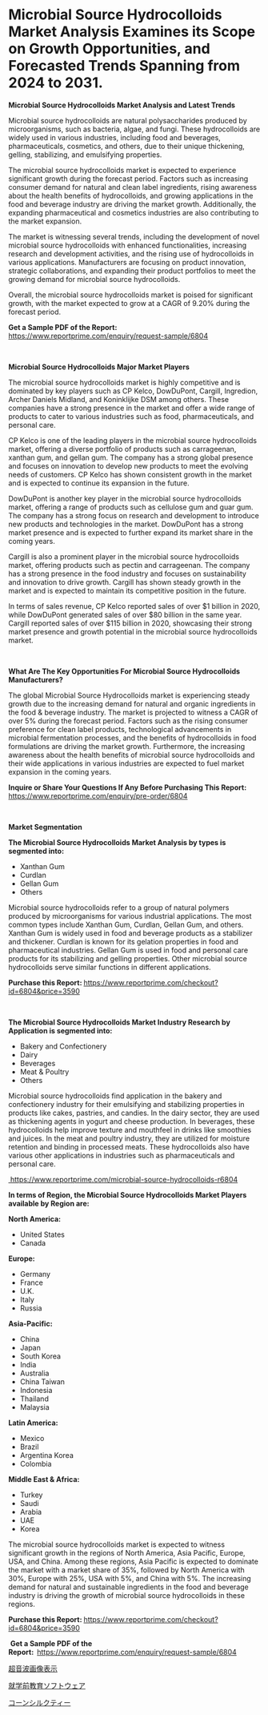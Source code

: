 <p><h1>Microbial Source Hydrocolloids Market Analysis Examines its Scope on Growth Opportunities, and Forecasted Trends Spanning from 2024 to 2031.</h1></p><p><strong>Microbial Source Hydrocolloids Market Analysis and Latest Trends</strong></p>
<p><p>Microbial source hydrocolloids are natural polysaccharides produced by microorganisms, such as bacteria, algae, and fungi. These hydrocolloids are widely used in various industries, including food and beverages, pharmaceuticals, cosmetics, and others, due to their unique thickening, gelling, stabilizing, and emulsifying properties.</p><p>The microbial source hydrocolloids market is expected to experience significant growth during the forecast period. Factors such as increasing consumer demand for natural and clean label ingredients, rising awareness about the health benefits of hydrocolloids, and growing applications in the food and beverage industry are driving the market growth. Additionally, the expanding pharmaceutical and cosmetics industries are also contributing to the market expansion.</p><p>The market is witnessing several trends, including the development of novel microbial source hydrocolloids with enhanced functionalities, increasing research and development activities, and the rising use of hydrocolloids in various applications. Manufacturers are focusing on product innovation, strategic collaborations, and expanding their product portfolios to meet the growing demand for microbial source hydrocolloids.</p><p>Overall, the microbial source hydrocolloids market is poised for significant growth, with the market expected to grow at a CAGR of 9.20% during the forecast period.</p></p>
<p><strong>Get a Sample PDF of the Report:&nbsp;</strong> <a href="https://www.reportprime.com/enquiry/request-sample/6804">https://www.reportprime.com/enquiry/request-sample/6804</a></p>
<p>&nbsp;</p>
<p><strong>Microbial Source Hydrocolloids Major Market Players</strong></p>
<p><p>The microbial source hydrocolloids market is highly competitive and is dominated by key players such as CP Kelco, DowDuPont, Cargill, Ingredion, Archer Daniels Midland, and Koninklijke DSM among others. These companies have a strong presence in the market and offer a wide range of products to cater to various industries such as food, pharmaceuticals, and personal care.</p><p>CP Kelco is one of the leading players in the microbial source hydrocolloids market, offering a diverse portfolio of products such as carrageenan, xanthan gum, and gellan gum. The company has a strong global presence and focuses on innovation to develop new products to meet the evolving needs of customers. CP Kelco has shown consistent growth in the market and is expected to continue its expansion in the future.</p><p>DowDuPont is another key player in the microbial source hydrocolloids market, offering a range of products such as cellulose gum and guar gum. The company has a strong focus on research and development to introduce new products and technologies in the market. DowDuPont has a strong market presence and is expected to further expand its market share in the coming years.</p><p>Cargill is also a prominent player in the microbial source hydrocolloids market, offering products such as pectin and carrageenan. The company has a strong presence in the food industry and focuses on sustainability and innovation to drive growth. Cargill has shown steady growth in the market and is expected to maintain its competitive position in the future.</p><p>In terms of sales revenue, CP Kelco reported sales of over $1 billion in 2020, while DowDuPont generated sales of over $80 billion in the same year. Cargill reported sales of over $115 billion in 2020, showcasing their strong market presence and growth potential in the microbial source hydrocolloids market.</p></p>
<p>&nbsp;</p>
<p><strong>What Are The Key Opportunities For Microbial Source Hydrocolloids Manufacturers?</strong></p>
<p><p>The global Microbial Source Hydrocolloids market is experiencing steady growth due to the increasing demand for natural and organic ingredients in the food & beverage industry. The market is projected to witness a CAGR of over 5% during the forecast period. Factors such as the rising consumer preference for clean label products, technological advancements in microbial fermentation processes, and the benefits of hydrocolloids in food formulations are driving the market growth. Furthermore, the increasing awareness about the health benefits of microbial source hydrocolloids and their wide applications in various industries are expected to fuel market expansion in the coming years.</p></p>
<p><strong>Inquire or Share Your Questions If Any Before Purchasing This Report:</strong> <a href="https://www.reportprime.com/enquiry/pre-order/6804">https://www.reportprime.com/enquiry/pre-order/6804</a></p>
<p>&nbsp;</p>
<p><strong>Market Segmentation</strong></p>
<p><strong>The Microbial Source Hydrocolloids Market Analysis by types is segmented into:</strong></p>
<p><ul><li>Xanthan Gum</li><li>Curdlan</li><li>Gellan Gum</li><li>Others</li></ul></p>
<p><p>Microbial source hydrocolloids refer to a group of natural polymers produced by microorganisms for various industrial applications. The most common types include Xanthan Gum, Curdlan, Gellan Gum, and others. Xanthan Gum is widely used in food and beverage products as a stabilizer and thickener. Curdlan is known for its gelation properties in food and pharmaceutical industries. Gellan Gum is used in food and personal care products for its stabilizing and gelling properties. Other microbial source hydrocolloids serve similar functions in different applications.</p></p>
<p><strong>Purchase this Report:&nbsp;</strong><a href="https://www.reportprime.com/checkout?id=6804&price=3590">https://www.reportprime.com/checkout?id=6804&price=3590</a></p>
<p>&nbsp;</p>
<p><strong>The Microbial Source Hydrocolloids Market Industry Research by Application is segmented into:</strong></p>
<p><ul><li>Bakery and Confectionery</li><li>Dairy</li><li>Beverages</li><li>Meat & Poultry</li><li>Others</li></ul></p>
<p><p>Microbial source hydrocolloids find application in the bakery and confectionery industry for their emulsifying and stabilizing properties in products like cakes, pastries, and candies. In the dairy sector, they are used as thickening agents in yogurt and cheese production. In beverages, these hydrocolloids help improve texture and mouthfeel in drinks like smoothies and juices. In the meat and poultry industry, they are utilized for moisture retention and binding in processed meats. These hydrocolloids also have various other applications in industries such as pharmaceuticals and personal care.</p></p>
<p><a href="https://www.reportprime.com/microbial-source-hydrocolloids-r6804">&nbsp;https://www.reportprime.com/microbial-source-hydrocolloids-r6804</a></p>
<p><strong>In terms of Region, the Microbial Source Hydrocolloids Market Players available by Region are:</strong></p>
<p>
    <p> <strong> North America: </strong>
        <ul>
            <li>United States</li>
            <li>Canada</li>
        </ul>
        </p> 
    <p> <strong> Europe: </strong>
        <ul>
            <li>Germany</li>
            <li>France</li>
            <li>U.K.</li>
            <li>Italy</li>
            <li>Russia</li>
        </ul>
        </p> 
    <p> <strong> Asia-Pacific: </strong>
        <ul>
            <li>China</li>
            <li>Japan</li>
            <li>South Korea</li>
            <li>India</li>
            <li>Australia</li>
            <li>China Taiwan</li>
            <li>Indonesia</li>
            <li>Thailand</li>
            <li>Malaysia</li>
        </ul>
        </p> 
    <p> <strong> Latin America: </strong>
        <ul>
            <li>Mexico</li>
            <li>Brazil</li>
            <li>Argentina Korea</li>
            <li>Colombia</li>
        </ul>
        </p> 
    <p> <strong> Middle East & Africa: </strong>
        <ul>
            <li>Turkey</li>
            <li>Saudi</li>
            <li>Arabia</li>
            <li>UAE</li>
            <li>Korea</li>
        </ul>
    </p>
    </p>
<p><p>The microbial source hydrocolloids market is expected to witness significant growth in the regions of North America, Asia Pacific, Europe, USA, and China. Among these regions, Asia Pacific is expected to dominate the market with a market share of 35%, followed by North America with 30%, Europe with 25%, USA with 5%, and China with 5%. The increasing demand for natural and sustainable ingredients in the food and beverage industry is driving the growth of microbial source hydrocolloids in these regions.</p></p>
<p><strong>Purchase this Report: </strong><a href="https://www.reportprime.com/checkout?id=6804&price=3590">https://www.reportprime.com/checkout?id=6804&price=3590</a></p>
<p>&nbsp;<strong>Get a Sample PDF of the Report:&nbsp;&nbsp;</strong><a href="https://www.reportprime.com/enquiry/request-sample/6804">https://www.reportprime.com/enquiry/request-sample/6804</a></p>
<p><strong></strong></p>
<p><p><a href="https://github.com/tanyaali3/Market-Research-Report-List-1/blob/main/196075675614.md">超音波画像表示</a></p><p><a href="https://github.com/DwightHuels1/Market-Research-Report-List-1/blob/main/544935875615.md">就学前教育ソフトウェア</a></p><p><a href="https://github.com/JanickJohns/Market-Research-Report-List-1/blob/main/917744175616.md">コーンシルクティー</a></p></p>